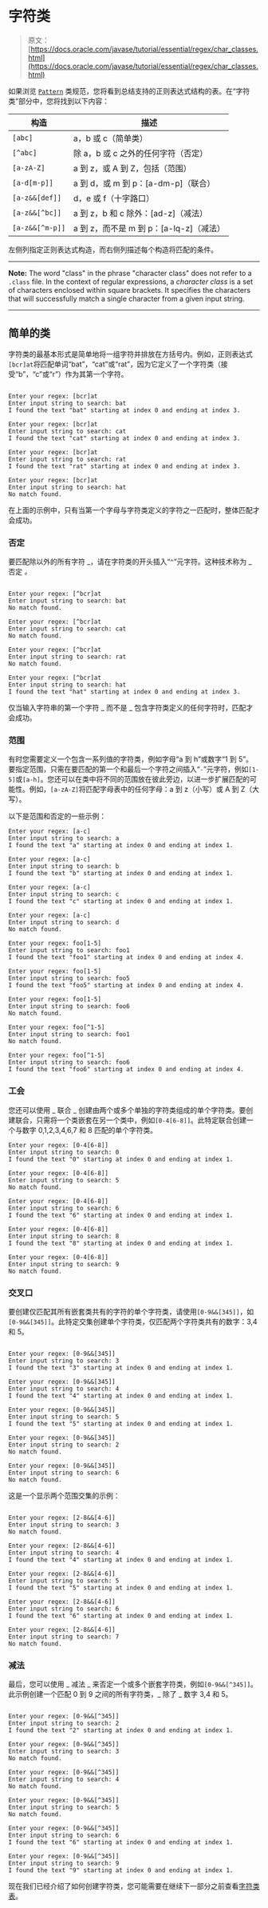 # 字符类

> 原文： [https://docs.oracle.com/javase/tutorial/essential/regex/char_classes.html](https://docs.oracle.com/javase/tutorial/essential/regex/char_classes.html)

如果浏览 [`Pattern`](https://docs.oracle.com/javase/8/docs/api/java/util/regex/Pattern.html) 类规范，您将看到总结支持的正则表达式结构的表。在“字符类”部分中，您将找到以下内容：

| 构造 | 描述 |
| --- | --- |
| `[abc]` | a，b 或 c（简单类） |
| `[^abc]` | 除 a，b 或 c 之外的任何字符（否定） |
| `[a-zA-Z]` | a 到 z，或 A 到 Z，包括（范围） |
| `[a-d[m-p]]` | a 到 d，或 m 到 p：[a-dm-p]（联合） |
| `[a-z&&[def]]` | d，e 或 f（十字路口） |
| `[a-z&&[^bc]]` | a 到 z，b 和 c 除外：[ad-z]（减法） |
| `[a-z&&[^m-p]]` | a 到 z，而不是 m 到 p：[a-lq-z]（减法） |

左侧列指定正则表达式构造，而右侧列描述每个构造将匹配的条件。

* * *

**Note:** The word "class" in the phrase "character class" does not refer to a `.class` file. In the context of regular expressions, a _character class_ is a set of characters enclosed within square brackets. It specifies the characters that will successfully match a single character from a given input string.

* * *

## 简单的类

字符类的最基本形式是简单地将一组字符并排放在方括号内。例如，正则表达式`[bcr]at`将匹配单词“bat”，“cat”或“rat”，因为它定义了一个字符类（接受“b”，“c”或“r”）作为其第一个字符。

```

Enter your regex: [bcr]at
Enter input string to search: bat
I found the text "bat" starting at index 0 and ending at index 3.

Enter your regex: [bcr]at
Enter input string to search: cat
I found the text "cat" starting at index 0 and ending at index 3.

Enter your regex: [bcr]at
Enter input string to search: rat
I found the text "rat" starting at index 0 and ending at index 3.

Enter your regex: [bcr]at
Enter input string to search: hat
No match found.

```

在上面的示例中，只有当第一个字母与字符类定义的字符之一匹配时，整体匹配才会成功。

### 否定

要匹配除以外的所有字符 _，请在字符类的开头插入“`^`”元字符。这种技术称为 _ 否定 _。_

```

Enter your regex: [^bcr]at
Enter input string to search: bat
No match found.

Enter your regex: [^bcr]at
Enter input string to search: cat
No match found.

Enter your regex: [^bcr]at
Enter input string to search: rat
No match found.

Enter your regex: [^bcr]at
Enter input string to search: hat
I found the text "hat" starting at index 0 and ending at index 3.

```

仅当输入字符串的第一个字符 _ 而不是 _ 包含字符类定义的任何字符时，匹配才会成功。

### 范围

有时您需要定义一个包含一系列值的字符类，例如字母“a 到 h”或数字“1 到 5”。要指定范围，只需在要匹配的第一个和最后一个字符之间插入“`-`”元字符，例如`[1-5]`或`[a-h]`。您还可以在类中将不同的范围放在彼此旁边，以进一步扩展匹配的可能性。例如，`[a-zA-Z]`将匹配字母表中的任何字母：a 到 z（小写）或 A 到 Z（大写）。

以下是范围和否定的一些示例：

```
Enter your regex: [a-c]
Enter input string to search: a
I found the text "a" starting at index 0 and ending at index 1.

Enter your regex: [a-c]
Enter input string to search: b
I found the text "b" starting at index 0 and ending at index 1.

Enter your regex: [a-c]
Enter input string to search: c
I found the text "c" starting at index 0 and ending at index 1.

Enter your regex: [a-c]
Enter input string to search: d
No match found.

Enter your regex: foo[1-5]
Enter input string to search: foo1
I found the text "foo1" starting at index 0 and ending at index 4.

Enter your regex: foo[1-5]
Enter input string to search: foo5
I found the text "foo5" starting at index 0 and ending at index 4.

Enter your regex: foo[1-5]
Enter input string to search: foo6
No match found.

Enter your regex: foo[^1-5]
Enter input string to search: foo1
No match found.

Enter your regex: foo[^1-5]
Enter input string to search: foo6
I found the text "foo6" starting at index 0 and ending at index 4.

```

### 工会

您还可以使用 _ 联合 _ 创建由两个或多个单独的字符类组成的单个字符类。要创建联合，只需将一个类嵌套在另一个类中，例如`[0-4[6-8]]`。此特定联合创建一个与数字 0,1,2,3,4,6,7 和 8 匹配的单个字符类。

```
Enter your regex: [0-4[6-8]]
Enter input string to search: 0
I found the text "0" starting at index 0 and ending at index 1.

Enter your regex: [0-4[6-8]]
Enter input string to search: 5
No match found.

Enter your regex: [0-4[6-8]]
Enter input string to search: 6
I found the text "6" starting at index 0 and ending at index 1.

Enter your regex: [0-4[6-8]]
Enter input string to search: 8
I found the text "8" starting at index 0 and ending at index 1.

Enter your regex: [0-4[6-8]]
Enter input string to search: 9
No match found.

```

### 交叉口

要创建仅匹配其所有嵌套类共有的字符的单个字符类，请使用`[0-9&&[345]]`，如`[0-9&&[345]]`。此特定交集创建单个字符类，仅匹配两个字符类共有的数字：3,4 和 5。

```

Enter your regex: [0-9&&[345]]
Enter input string to search: 3
I found the text "3" starting at index 0 and ending at index 1.

Enter your regex: [0-9&&[345]]
Enter input string to search: 4
I found the text "4" starting at index 0 and ending at index 1.

Enter your regex: [0-9&&[345]]
Enter input string to search: 5
I found the text "5" starting at index 0 and ending at index 1.

Enter your regex: [0-9&&[345]]
Enter input string to search: 2
No match found.

Enter your regex: [0-9&&[345]]
Enter input string to search: 6
No match found.

```

这是一个显示两个范围交集的示例：

```

Enter your regex: [2-8&&[4-6]]
Enter input string to search: 3
No match found.

Enter your regex: [2-8&&[4-6]]
Enter input string to search: 4
I found the text "4" starting at index 0 and ending at index 1.

Enter your regex: [2-8&&[4-6]]
Enter input string to search: 5
I found the text "5" starting at index 0 and ending at index 1.

Enter your regex: [2-8&&[4-6]]
Enter input string to search: 6
I found the text "6" starting at index 0 and ending at index 1.

Enter your regex: [2-8&&[4-6]]
Enter input string to search: 7
No match found.

```

### 减法

最后，您可以使用 _ 减法 _ 来否定一个或多个嵌套字符类，例如`[0-9&&[^345]]`。此示例创建一个匹配 0 到 9 之间的所有字符类，_ 除了 _ 数字 3,4 和 5。

```

Enter your regex: [0-9&&[^345]]
Enter input string to search: 2
I found the text "2" starting at index 0 and ending at index 1.

Enter your regex: [0-9&&[^345]]
Enter input string to search: 3
No match found.

Enter your regex: [0-9&&[^345]]
Enter input string to search: 4
No match found.

Enter your regex: [0-9&&[^345]]
Enter input string to search: 5
No match found.

Enter your regex: [0-9&&[^345]]
Enter input string to search: 6
I found the text "6" starting at index 0 and ending at index 1.

Enter your regex: [0-9&&[^345]]
Enter input string to search: 9
I found the text "9" starting at index 0 and ending at index 1.

```

现在我们已经介绍了如何创建字符类，您可能需要在继续下一部分之前查看[字符类表](#CHART)。